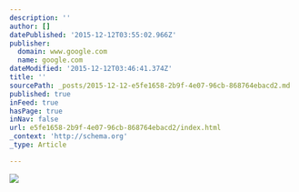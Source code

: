 ```yaml
---
description: ''
author: []
datePublished: '2015-12-12T03:55:02.966Z'
publisher:
  domain: www.google.com
  name: google.com
dateModified: '2015-12-12T03:46:41.374Z'
title: ''
sourcePath: _posts/2015-12-12-e5fe1658-2b9f-4e07-96cb-868764ebacd2.md
published: true
inFeed: true
hasPage: true
inNav: false
url: e5fe1658-2b9f-4e07-96cb-868764ebacd2/index.html
_context: 'http://schema.org'
_type: Article

---
```

![](https://edmundsiderius.files.wordpress.com/2012/09/singularity-epocks.jpg)